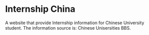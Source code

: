 Internship China
===============
A website that provide Internship information for Chinese University student.
The information source is: Chinese Unisersities BBS.
